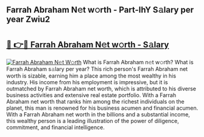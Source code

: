 ## Farrah Abraham N𝚎t w𝚘rth - Part-IhY S𝚊lary per year Zwiu2

# <h2><a href="http://gc343ri.nevu.top/?p=Farrah+Abraham">🔗 👉🔴 Farrah Abraham N𝚎t w𝚘rth - S𝚊lary</a></h2>

[![Farrah Abraham N𝚎t W𝚘rth](https://i.imgur.com/Oavwk0R.jpeg)](http://gc343ri.nevu.top/?p=Farrah+Abraham)
What is Farrah Abraham n𝚎t w𝚘rth? What is Farrah Abraham s𝚊lary per year?
This rich person's Farrah Abraham net worth is sizable, earning him a place among the most wealthy in his industry. His income from his employment is impressive, but it is outmatched by Farrah Abraham net worth, which is attributed to his diverse business activities and extensive real estate portfolio. With a Farrah Abraham net worth that ranks him among the richest individuals on the planet, this man is renowned for his business acumen and financial acumen. With a Farrah Abraham net worth in the billions and a substantial income, this wealthy person is a leading illustration of the power of diligence, commitment, and financial intelligence.
